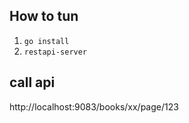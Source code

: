 ## How to tun
1. `go install`
2. `restapi-server`

## call api
http://localhost:9083/books/xx/page/123